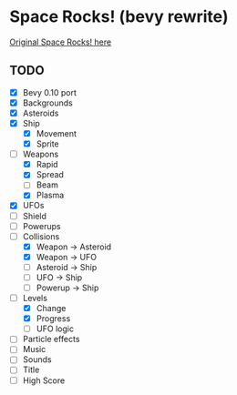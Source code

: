 # Space Rocks! (bevy rewrite)

[Original Space Rocks! here](https://github.com/bzar/spacerocks)

## TODO

- [x] Bevy 0.10 port
- [x] Backgrounds
- [x] Asteroids
- [x] Ship
  - [x] Movement
  - [x] Sprite
- [ ] Weapons
  - [x] Rapid
  - [x] Spread
  - [ ] Beam
  - [x] Plasma
- [x] UFOs
- [ ] Shield
- [ ] Powerups
- [ ] Collisions
  - [x] Weapon -> Asteroid
  - [x] Weapon -> UFO
  - [ ] Asteroid -> Ship
  - [ ] UFO -> Ship
  - [ ] Powerup -> Ship
- [ ] Levels
  - [x] Change
  - [x] Progress
  - [ ] UFO logic
- [ ] Particle effects
- [ ] Music
- [ ] Sounds
- [ ] Title
- [ ] High Score
